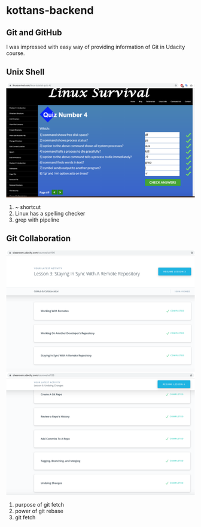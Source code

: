 # kottans-backend
## Git and GitHub
I was impressed with easy way of providing information of Git in Udacity course.

## Unix Shell

![](task_unix_shell/image.png)

1. ~ shortcut
2. Linux has a spelling checker
3. grep with pipeline

## Git Collaboration

![](task_git_collaboration/github_collaboration_results_1.png)
![](task_git_collaboration/github_collaboration_results_2.png)

1. purpose of git fetch
2. power of git rebase
3. git fetch
